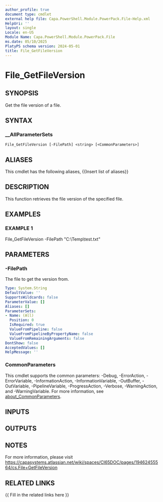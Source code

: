 ```yaml
---
author_profile: true
document type: cmdlet
external help file: Capa.PowerShell.Module.PowerPack.File-Help.xml
HelpUri: ''
layout: single
Locale: en-US
Module Name: Capa.PowerShell.Module.PowerPack.File
ms.date: 05/10/2025
PlatyPS schema version: 2024-05-01
title: File_GetFileVersion
---
```


# File_GetFileVersion

## SYNOPSIS

Get the file version of a file.

## SYNTAX

### __AllParameterSets

```
File_GetFileVersion [-FilePath] <string> [<CommonParameters>]
```

## ALIASES

This cmdlet has the following aliases,
  {{Insert list of aliases}}

## DESCRIPTION

This function retrieves the file version of the specified file.

## EXAMPLES

### EXAMPLE 1

File_GetFileVersion -FilePath "C:\Temp\test.txt"

## PARAMETERS

### -FilePath

The file to get the version from.

```yaml
Type: System.String
DefaultValue: ''
SupportsWildcards: false
ParameterValue: []
Aliases: []
ParameterSets:
- Name: (All)
  Position: 0
  IsRequired: true
  ValueFromPipeline: false
  ValueFromPipelineByPropertyName: false
  ValueFromRemainingArguments: false
DontShow: false
AcceptedValues: []
HelpMessage: ''
```

### CommonParameters

This cmdlet supports the common parameters: -Debug, -ErrorAction, -ErrorVariable,
-InformationAction, -InformationVariable, -OutBuffer, -OutVariable, -PipelineVariable,
-ProgressAction, -Verbose, -WarningAction, and -WarningVariable. For more information, see
[about_CommonParameters](https://go.microsoft.com/fwlink/?LinkID=113216).

## INPUTS

## OUTPUTS

## NOTES

For more information, please visit https://capasystems.atlassian.net/wiki/spaces/CI65DOC/pages/19462455564/cs.File+GetFileVersion


## RELATED LINKS

{{ Fill in the related links here }}

